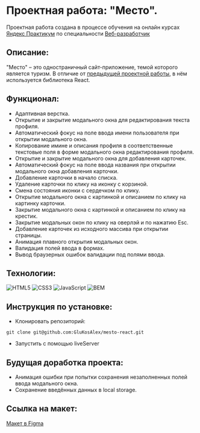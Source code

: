 # Проектная работа: "Место".

Проектная работа создана в процессе обучения на онлайн курсах [Яндекс Практикум](https://praktikum.yandex.ru/) по специальности [Веб-разработчик](https://praktikum.yandex.ru/web/)

## Описание:

"Место" – это одностраничный сайт-приложение, темой которого является туризм. В отличие от [предыдущей проектной работы](https://github.com/GluKosAlex/mesto.git), в нём используется библиотека React.

## Функционал:

* Адаптивная верстка.
* Открытие и закрытие модального окна для редактирования текста профиля.
* Автоматический фокус на поле ввода имени пользователя при открытии модального окна.
* Копирование имине и описания профиля в соответственные текстовые поля в форме модального окна редактирования профиля.
* Открытие и закрытие модального окна для добавления карточек.
* Автоматический фокус на поле ввода названия при открытии модального окна добавления карточки.
* Добавление карточки в начало списка.
* Удаление карточки по клику на иконку с корзиной.
* Смена состояния иконки с сердечком по клику.
* Открытие модального окна с картинкой и описанием по клику на картинку карточки.
* Закрытие модального окна с картинкой и описанием по клику на крестик.
* Закрытие модальных окон по клику на оверлэй и по нажатию Esc.
* Добавление карточек из исходного массива при открытии страницы.
* Анимация плавного открытия модальных окон.
* Валидация полей ввода в формах.
* Вывод браузерных ошибок валидации под полями ввода.

## Технологии:

![HTML5](https://img.shields.io/badge/-HTML5-e34f26?logo=html5&logoColor=white)
![CSS3](https://img.shields.io/badge/-CSS3-1572b6?logo=css3&logoColor=white)
![JavaScript](https://img.shields.io/badge/-JavaScript-f7df1e?logo=javaScript&logoColor=black)
![BEM](https://img.shields.io/badge/-BEM-yellowgreen)

## Инструкция по установке:

* Клонировать репозиторий:
```
git clone git@github.com:GluKosAlex/mesto-react.git
```
* Запустить с помощью liveServer

## Будущая доработка проекта:

* Анимация ошибки при попытки сохранения незаполненных полей ввода модального окна.
* Сохранение введённых данных в local storage.

## Ссылка на макет:

[Макет в Figma](https://www.figma.com/file/2cn9N9jSkmxD84oJik7xL7/JavaScript.-Sprint-4?node-id=0%3A1)
